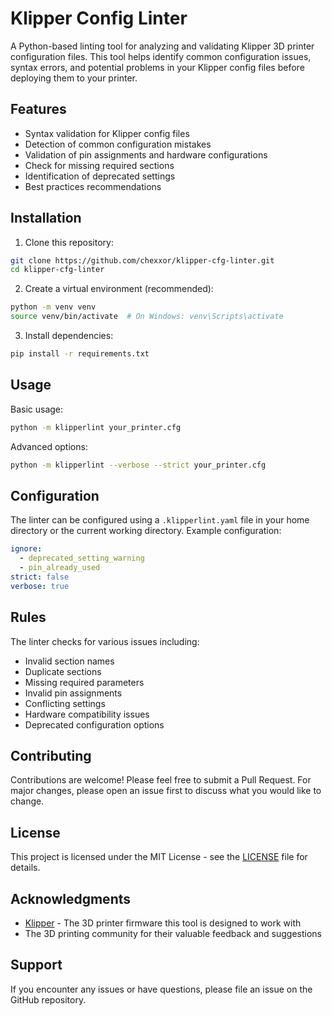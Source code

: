 # Klipper Config Linter

A Python-based linting tool for analyzing and validating Klipper 3D printer configuration files. This tool helps identify common configuration issues, syntax errors, and potential problems in your Klipper config files before deploying them to your printer.

## Features

- Syntax validation for Klipper config files
- Detection of common configuration mistakes
- Validation of pin assignments and hardware configurations
- Check for missing required sections
- Identification of deprecated settings
- Best practices recommendations

## Installation

1. Clone this repository:
```bash
git clone https://github.com/chexxor/klipper-cfg-linter.git
cd klipper-cfg-linter
```

2. Create a virtual environment (recommended):
```bash
python -m venv venv
source venv/bin/activate  # On Windows: venv\Scripts\activate
```

3. Install dependencies:
```bash
pip install -r requirements.txt
```

## Usage

Basic usage:
```bash
python -m klipperlint your_printer.cfg
```

Advanced options:
```bash
python -m klipperlint --verbose --strict your_printer.cfg
```

## Configuration

The linter can be configured using a `.klipperlint.yaml` file in your home directory or the current working directory. Example configuration:

```yaml
ignore:
  - deprecated_setting_warning
  - pin_already_used
strict: false
verbose: true
```

## Rules

The linter checks for various issues including:

- Invalid section names
- Duplicate sections
- Missing required parameters
- Invalid pin assignments
- Conflicting settings
- Hardware compatibility issues
- Deprecated configuration options

## Contributing

Contributions are welcome! Please feel free to submit a Pull Request. For major changes, please open an issue first to discuss what you would like to change.

## License

This project is licensed under the MIT License - see the [LICENSE](LICENSE) file for details.

## Acknowledgments

- [Klipper](https://github.com/Klipper3d/klipper) - The 3D printer firmware this tool is designed to work with
- The 3D printing community for their valuable feedback and suggestions

## Support

If you encounter any issues or have questions, please file an issue on the GitHub repository.